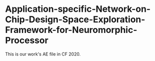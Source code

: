 # Application-specific-Network-on-Chip-Design-Space-Exploration-Framework-for-Neuromorphic-Processor

This is our work's AE file in CF 2020.
